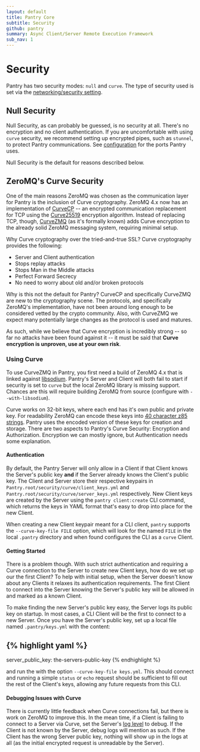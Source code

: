 ```yaml
---
layout: default
title: Pantry Core
subtitle: Security
github: pantry
summary: Async Client/Server Remote Execution Framework
sub_nav: 1
---
```


# Security

Pantry has two security modes: `null` and `curve`. The type of security used is set via the [networking/security setting](/core/configure.html).

## Null Security

Null Security, as can probably be guessed, is no security at all. There's no encryption and no client authentication. If you are uncomfortable with using `curve` security, we recommend setting up encrypted pipes, such as `stunnel`, to protect Pantry communications. See [configuration](/core/configure.html) for the ports Pantry uses.

Null Security is the default for reasons described below.

## ZeroMQ's Curve Security

One of the main reasons ZeroMQ was chosen as the communication layer for Pantry is the inclusion of Curve cryptography. ZeroMQ 4.x now has an implementation of [CurveCP](http://curvecp.org/) -- an encrypted communication replacement for TCP using the [Curve25519](http://cr.yp.to/ecdh.html) encryption algorithm. Instead of replacing TCP, though, [CurveZMQ](http://curvezmq.org/) (as it's formally known) adds Curve encryption to the already solid ZeroMQ messaging system, requiring minimal setup.

Why Curve cryptography over the tried-and-true SSL? Curve cryptography provides the following:

* Server and Client authentication
* Stops replay attacks
* Stops Man in the Middle attacks
* Perfect Forward Secrecy
* No need to worry about old and/or broken protocols

Why is this not the default for Pantry? CurveCP and specifically CurveZMQ are new to the cryptography scene. The protocols, and specifically ZeroMQ's implementation, have not been around long enough to be considered vetted by the crypto community. Also, with CurveZMQ we expect many potentially large changes as the protocol is used and matures.

As such, while we believe that Curve encryption is incredibly strong -- so far no attacks have been found against it -- it must be said that **Curve encryption is unproven, use at your own risk**.

### Using Curve

To use CurveZMQ in Pantry, you first need a build of ZeroMQ 4.x that is linked against [libsodium](https://github.com/jedisct1/libsodium). Pantry's Server and Client will both fail to start if security is set to `curve` but the local ZeroMQ library is missing support. Chances are this will require building ZeroMQ from source (configure with `--with-libsodium`).

Curve works on 32-bit keys, where each end has it's own public and private key. For readability ZeroMQ can encode these keys into [40 character z85 strings](http://rfc.zeromq.org/spec:32). Pantry uses the encoded version of these keys for creation and storage. There are two aspects to Pantry's Curve Security: Encryption and Authorization. Encryption we can mostly ignore, but Authentication needs some explanation.

#### Authentication

By default, the Pantry Server will only allow in a Client if that Client knows the Server's public key **and** if the Server already knows the Client's public key. The Client and Server store their respective keypairs in `Pantry.root/security/curve/client_keys.yml` and `Pantry.root/security/curve/server_keys.yml` respectively. New Client keys are created by the Server using the `pantry client:create` CLI command, which returns the keys in YAML format that's easy to drop into place for the new Client.

When creating a new Client keypair meant for a CLI client, `pantry` supports the `--curve-key-file FILE` option, which will look for the named `FILE` in the local `.pantry` directory and when found configures the CLI as a `curve` Client.

#### Getting Started

There is a problem though. With such strict authentication and requiring a Curve connection to the Server to create new Client keys, how do we set up our the first Client? To help with initial setup, when the Server doesn't know about any Clients it relaxes its authentication requirements. The first Client to connect into the Server knowing the Server's public key will be allowed in and marked as a known Client.

To make finding the new Server's public key easy, the Server logs its public key on startup. In most cases, a CLI Client will be the first to connect to a new Server. Once you have the Server's public key, set up a local file named `.pantry/keys.yml` with the content:

{% highlight yaml %}
---
server_public_key: the-servers-public-key
{% endhighlight %}

and run the with the option `--curve-key-file keys.yml`. This should connect and running a simple `status` or `echo` request should be sufficient to fill out the rest of the Client's keys, allowing any future requests from this CLI.

#### Debugging Issues with Curve

There is currently little feedback when Curve connections fail, but there is work on ZeroMQ to improve this. In the mean time, if a Client is failing to connect to a Server via Curve, set the Server's [log level](/core/configure.html) to debug. If the Client is not known by the Server, debug logs will mention as such. If the Client has the wrong Server public key, nothing will show up in the logs at all (as the initial encrypted request is unreadable by the Server).
